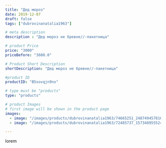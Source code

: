 ```yaml
---
title: "Дед мороз"
date: 2019-12-07
draft: false
tags: ["dubrovinanatalia1963"]

# meta description
description : "Дед мороз не бревне//-пакетница"

# product Price
price: "3000"
priceBefore: "3600.0"

# Product Short Description
shortDescription: "Дед мороз не бревне//-пакетница"

#product ID
productID: "B5xovqjn9no"

# type must be "products"
type: "products"

# product Images
# first image will be shown in the product page
images:
  - image: "/images/products/dubrovinanatalia1963/74665251_2487494578160371_7985119953929522534_n.jpg"
  - image: "/images/products/dubrovinanatalia1963/72485737_157348955524687_4625439261959557386_n.jpg"

---
```

lorem
